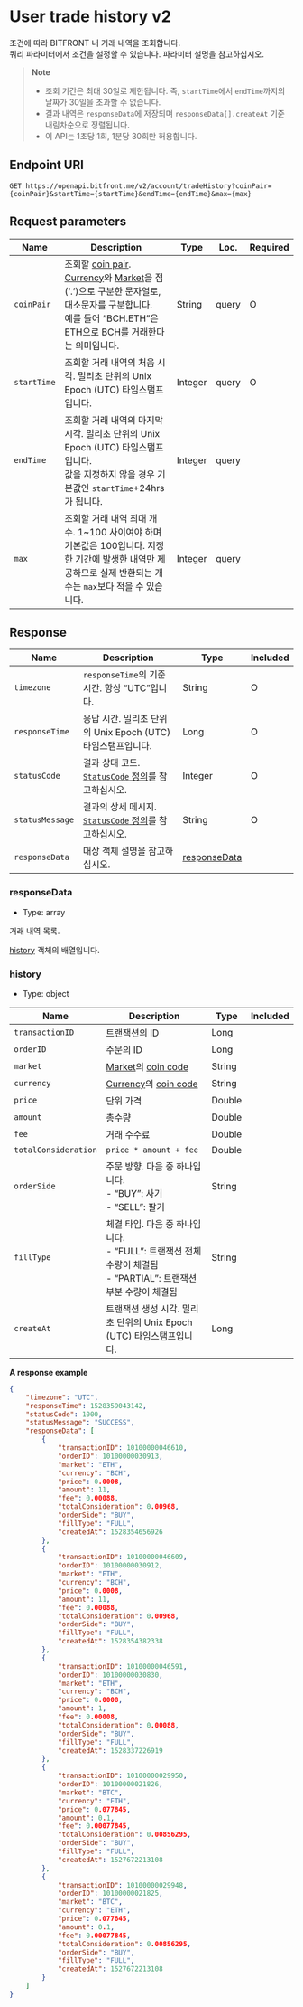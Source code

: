# User trade history v2

조건에 따라 BITFRONT 내 거래 내역을 조회합니다. <br/>
쿼리 파라미터에서 조건을 설정할 수 있습니다. 파라미터 설명을 참고하십시오.

> **Note**
> 
>   - 조회 기간은 최대 30일로 제한됩니다. 즉, `startTime`에서 `endTime`까지의 날짜가 30일을 초과할 수 없습니다.
>   - 결과 내역은 `responseData`에 저장되며 `responseData[].createAt` 기준 내림차순으로 정렬됩니다.
>   - 이 API는 1초당 1회, 1분당 30회만 허용합니다.

## Endpoint URI

    GET https://openapi.bitfront.me/v2/account/tradeHistory?coinPair={coinPair}&startTime={startTime}&endTime={endTime}&max={max}

## Request parameters

| Name        | Description                                                                                                                                                                                                                      | Type    | Loc.  | Required |
| ----------- | -------------------------------------------------------------------------------------------------------------------------------------------------------------------------------------------------------------------------------- | ------- | ----- | -------- |
| `coinPair`  | 조회할 [coin pair](/ko/5_Terms.md#coin-code). [Currency](/ko/5_Terms.md#currency-for-coin-trading)와 [Market](/ko/5_Terms.md#market-for-coin-trading)을 점(‘.’)으로 구분한 문자열로, 대소문자를 구분합니다. <br/>예를 들어 “BCH.ETH”은 ETH으로 BCH를 거래한다는 의미입니다. | String  | query | O        |
| `startTime` | 조회할 거래 내역의 처음 시각. 밀리초 단위의 Unix Epoch (UTC) 타임스탬프입니다.                                                                                                                                                                             | Integer | query | O        |
| `endTime`   | 조회할 거래 내역의 마지막 시각. 밀리초 단위의 Unix Epoch (UTC) 타임스탬프입니다. <br/>값을 지정하지 않을 경우 기본값인 `startTime`+24hrs가 됩니다.                                                                                                                            | Integer | query |          |
| `max`       | 조회할 거래 내역 최대 개수. 1\~100 사이여야 하며 기본값은 100입니다. 지정한 기간에 발생한 내역만 제공하므로 실제 반환되는 개수는 `max`보다 적을 수 있습니다.                                                                                                                                | Integer | query |          |

## Response

| Name            | Description                                                             | Type                          | Included |
| --------------- | ----------------------------------------------------------------------- | ----------------------------- | -------- |
| `timezone`      | `responseTime`의 기준 시간. 항상 “UTC”입니다.                                     | String                        | O        |
| `responseTime`  | 응답 시간. 밀리초 단위의 Unix Epoch (UTC) 타임스탬프입니다.                               | Long                          | O        |
| `statusCode`    | 결과 상태 코드. [`StatusCode` 정의](/ko/1_Overview.md#statuscode-정의)를 참고하십시오.   | Integer                       | O        |
| `statusMessage` | 결과의 상세 메시지. [`StatusCode` 정의](/ko/1_Overview.md#statuscode-정의)를 참고하십시오. | String                        | O        |
| `responseData`  | 대상 객체 설명을 참고하십시오.                                                       | [responseData](#responsedata) |          |

### responseData

  - Type: array

거래 내역 목록.

[history](#history) 객체의 배열입니다.

### history

  - Type: object

| Name                 | Description                                                                                 | Type   | Included |
| -------------------- | ------------------------------------------------------------------------------------------- | ------ | -------- |
| `transactionID`      | 트랜잭션의 ID                                                                                    | Long   |          |
| `orderID`            | 주문의 ID                                                                                      | Long   |          |
| `market`             | [Market](/ko/5_Terms.md#market-for-coin-trading)의 [coin code](/ko/5_Terms.md#coin-code)     | String |          |
| `currency`           | [Currency](/ko/5_Terms.md#currency-for-coin-trading)의 [coin code](/ko/5_Terms.md#coin-code) | String |          |
| `price`              | 단위 가격                                                                                       | Double |          |
| `amount`             | 총수량                                                                                         | Double |          |
| `fee`                | 거래 수수료                                                                                      | Double |          |
| `totalConsideration` | `price * amount + fee`                                                                      | Double |          |
| `orderSide`          | 주문 방향. 다음 중 하나입니다. <br/>- “BUY”: 사기 <br/>- “SELL”: 팔기                                       | String |          |
| `fillType`           | 체결 타입. 다음 중 하나입니다. <br/>- “FULL”: 트랜잭션 전체 수량이 체결됨 <br/>- “PARTIAL”: 트랜잭션 부분 수량이 체결됨         | String |          |
| `createAt`           | 트랜잭션 생성 시각. 밀리초 단위의 Unix Epoch (UTC) 타임스탬프입니다.                                              | Long   |          |

**A response example**

``` json
{
    "timezone": "UTC",
    "responseTime": 1528359043142,
    "statusCode": 1000,
    "statusMessage": "SUCCESS",
    "responseData": [
        {
            "transactionID": 10100000046610,
            "orderID": 10100000030913,
            "market": "ETH",
            "currency": "BCH",
            "price": 0.0008,
            "amount": 11,
            "fee": 0.00088,
            "totalConsideration": 0.00968,
            "orderSide": "BUY",
            "fillType": "FULL",
            "createdAt": 1528354656926
        },
        {
            "transactionID": 10100000046609,
            "orderID": 10100000030912,
            "market": "ETH",
            "currency": "BCH",
            "price": 0.0008,
            "amount": 11,
            "fee": 0.00088,
            "totalConsideration": 0.00968,
            "orderSide": "BUY",
            "fillType": "FULL",
            "createdAt": 1528354382338
        },
        {
            "transactionID": 10100000046591,
            "orderID": 10100000030830,
            "market": "ETH",
            "currency": "BCH",
            "price": 0.0008,
            "amount": 1,
            "fee": 0.00008,
            "totalConsideration": 0.00088,
            "orderSide": "BUY",
            "fillType": "FULL",
            "createdAt": 1528337226919
        },
        {
            "transactionID": 10100000029950,
            "orderID": 10100000021826,
            "market": "BTC",
            "currency": "ETH",
            "price": 0.077845,
            "amount": 0.1,
            "fee": 0.00077845,
            "totalConsideration": 0.00856295,
            "orderSide": "BUY",
            "fillType": "FULL",
            "createdAt": 1527672213108
        },
        {
            "transactionID": 10100000029948,
            "orderID": 10100000021825,
            "market": "BTC",
            "currency": "ETH",
            "price": 0.077845,
            "amount": 0.1,
            "fee": 0.00077845,
            "totalConsideration": 0.00856295,
            "orderSide": "BUY",
            "fillType": "FULL",
            "createdAt": 1527672213108
        }
    ]
}
```
